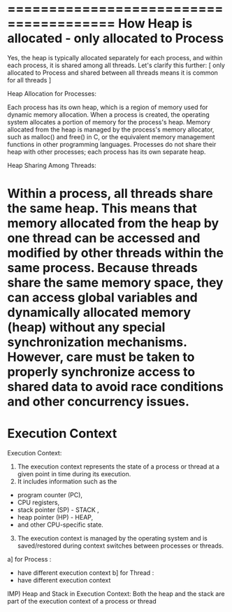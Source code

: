 =======================================
 How Heap is allocated - only allocated to Process
=======================================
Yes, the heap is typically allocated separately for
each process, and within each process, 
it is shared among all threads. Let's clarify this further:
[ only allocated to Process and shared between all
 threads means it is common for all threads ]

Heap Allocation for Processes:

Each process has its own heap, which is a 
region of memory used for dynamic memory allocation.
When a process is created, the operating system 
allocates a portion of memory for the process's heap.
Memory allocated from the heap is managed by 
the process's memory allocator, such as malloc() 
and free() in C, or the equivalent memory 
management functions in other programming languages.
Processes do not share their heap with other 
processes; each process has its own separate heap.

Heap Sharing Among Threads:

Within a process, all threads share the same heap. 
This means that memory allocated from the heap by 
one thread can be accessed and modified by other 
threads within the same process.
Because threads share the same memory space, 
they can access global variables and dynamically 
allocated memory (heap) without any special 
synchronization mechanisms.
However, care must be taken to properly 
synchronize access to shared data to avoid race conditions 
and other concurrency issues.
====================================
   Execution Context 
====================================

Execution Context:

1) The execution context represents the state of a process 
or thread at a given point in time during its execution.
2) It includes information such as the 
  - program counter (PC), 
  - CPU registers, 
  - stack pointer (SP) - STACK , 
  - heap pointer (HP) - HEAP, 
  - and other CPU-specific state.
3) The execution context is managed by the operating system 
and is saved/restored during context switches between 
processes or threads.

a] for Process :
 - have different execution context
b] for Thread :
 - have different execution context

IMP) Heap and Stack in Execution Context:
Both the heap and the stack are part of the execution context of a process or thread